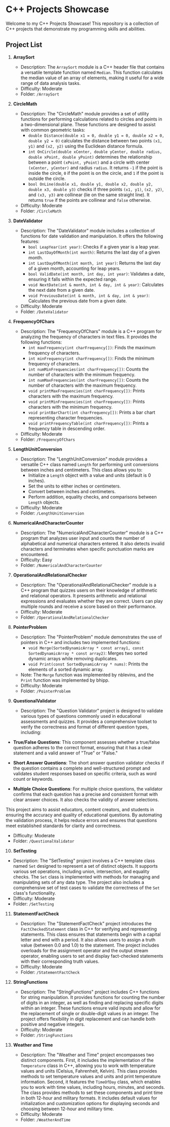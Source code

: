 # C++ Projects Showcase

Welcome to my C++ Projects Showcase! This repository is a collection of C++ projects that demonstrate my programming skills and abilities.

## Project List

1. **ArraySort**
   - Description: The `ArraySort` module is a C++ header file that contains a versatile template function named `Median`. This function calculates the median value of an array of elements, making it useful for a wide range of data analysis tasks.
   - Difficulty: Moderate
   - Folder: `/ArraySort`

2. **CircleMath**
   - Description: The "CircleMath" module provides a set of utility functions for performing calculations related to circles and points in a two-dimensional plane. These functions are designed to assist with common geometric tasks:
     - `double Distance(double x1 = 0, double y1 = 0, double x2 = 0, double y2 = 0)` calculates the distance between two points `(x1, y1)` and `(x2, y2)` using the Euclidean distance formula.
     - `int OnCircle(double xCenter, double yCenter, double radius, double xPoint, double yPoint)` determines the relationship between a point `(xPoint, yPoint)` and a circle with center `(xCenter, yCenter)` and radius `radius`. It returns `-1` if the point is inside the circle, `0` if the point is on the circle, and `1` if the point is outside the circle.
     - `bool OnLine(double x1, double y1, double x2, double y2, double x3, double y3)` checks if three points `(x1, y1)`, `(x2, y2)`, and `(x3, y3)` are collinear (lie on the same straight line). It returns `true` if the points are collinear and `false` otherwise.
   - Difficulty: Moderate
   - Folder: `/CircleMath`

3. **DateValidator**
   - Description: The "DateValidator" module includes a collection of functions for date validation and manipulation. It offers the following features:
     - `bool LeapYear(int year)`: Checks if a given year is a leap year.
     - `int LastDayOfMonth(int month)`: Returns the last day of a given month.
     - `int LastDayOfMonth(int month, int year)`: Returns the last day of a given month, accounting for leap years.
     - `bool ValidDate(int month, int day, int year)`: Validates a date, ensuring it falls within the expected range.
     - `void NextDate(int & month, int & day, int & year)`: Calculates the next date from a given date.
     - `void PreviousDate(int & month, int & day, int & year)`: Calculates the previous date from a given date.
   - Difficulty: Moderate
   - Folder: `/DateValidator`

4. **FrequencyOfChars**
   - Description: The "FrequencyOfChars" module is a C++ program for analyzing the frequency of characters in text files. It provides the following functions:
     - `int maxFrequency(int charFrequency[])`: Finds the maximum frequency of characters.
     - `int minFrequency(int charFrequency[])`: Finds the minimum frequency of characters.
     - `int numMinFrequencies(int charFrequency[])`: Counts the number of characters with the minimum frequency.
     - `int numMaxFrequencies(int charFrequency[])`: Counts the number of characters with the maximum frequency.
     - `void printMaxFrequencies(int charFrequency[])`: Prints characters with the maximum frequency.
     - `void printMinFrequencies(int charFrequency[])`: Prints characters with the minimum frequency.
     - `void printBarChart(int charFrequency[])`: Prints a bar chart representing character frequencies.
     - `void printFrequencyTable(int charFrequency[])`: Prints a frequency table in descending order.
   - Difficulty: Moderate
   - Folder: `/FrequencyOfChars`

5. **LengthUnitConversion**
   - Description: The "LengthUnitConversion" module provides a versatile C++ class named `Length` for performing unit conversions between inches and centimeters. This class allows you to:
     - Initialize a `Length` object with a value and units (default is 0 inches).
     - Set the units to either inches or centimeters.
     - Convert between inches and centimeters.
     - Perform addition, equality checks, and comparisons between `Length` objects.
   - Difficulty: Moderate
   - Folder: `/LengthUnitConversion`

6. **NumericalAndCharacterCounter**
   - Description: The "NumericalAndCharacterCounter" module is a C++ program that analyzes user input and counts the number of alphabetical and numerical characters entered. It also detects invalid characters and terminates when specific punctuation marks are encountered.
   - Difficulty: Easy
   - Folder: `/NumericalAndCharacterCounter`

7. **OperationalAndRelationalChecker**
   - Description: The "OperationalAndRelationalChecker" module is a C++ program that quizzes users on their knowledge of arithmetic and relational operators. It presents arithmetic and relational expressions and evaluates whether they are correct. Users can play multiple rounds and receive a score based on their performance.
   - Difficulty: Moderate
   - Folder: `/OperationalAndRelationalChecker`

8. **PointerProblem**
   - Description: The "PointerProblem" module demonstrates the use of pointers in C++ and includes two implemented functions:
     - `void Merge(SortedDynamicArray * const array1, const SortedDynamicArray * const array2)`: Merges two sorted dynamic arrays while removing duplicates.
     - `void Print(const SortedDynamicArray * nums)`: Prints the elements of a sorted dynamic array.
   - Note: The `Merge` function was implemented by nblevins, and the `Print` function was implemented by bhipp.
   - Difficulty: Moderate
   - Folder: `/PointerProblem`

9. **QuestionalValidator**
   - Description: The "Question Validator" project is designed to validate various types of questions commonly used in educational assessments and quizzes. It provides a comprehensive toolset to verify the correctness and format of different question types, including:

- **True/False Questions**: This component assesses whether a true/false question adheres to the correct format, ensuring that it has a clear statement and a valid answer of "True" or "False."

- **Short Answer Questions**: The short answer question validator checks if the question contains a complete and well-structured prompt and validates student responses based on specific criteria, such as word count or keywords.

- **Multiple Choice Questions**: For multiple choice questions, the validator confirms that each question has a precise and consistent format with clear answer choices. It also checks the validity of answer selections.

This project aims to assist educators, content creators, and students in ensuring the accuracy and quality of educational questions. By automating the validation process, it helps reduce errors and ensures that questions meet established standards for clarity and correctness.
   - Difficulty: Moderate
   - Folder: `/QuestionalValidator`

10. **SetTesting**
   - Description: The "SetTesting" project involves a C++ template class named `Set` designed to represent a set of distinct objects. It supports various set operations, including union, intersection, and equality checks. The `Set` class is implemented with methods for managing and manipulating sets of any data type. The project also includes a comprehensive set of test cases to validate the correctness of the `Set` class's functionality.
   - Difficulty: Moderate
   - Folder: `/SetTesting`

11. **StatementFactCheck**
    - Description: The "StatementFactCheck" project introduces the `FactCheckedStatement` class in C++ for verifying and representing statements. This class ensures that statements begin with a capital letter and end with a period. It also allows users to assign a truth value (between 0.0 and 1.0) to the statement. The project includes overloads for the assignment operator and the output stream operator, enabling users to set and display fact-checked statements with their corresponding truth values.
    - Difficulty: Moderate
    - Folder: `/StatementFactCheck`

12. **StringFunctions**
    - Description: The "StringFunctions" project includes C++ functions for string manipulation. It provides functions for counting the number of digits in an integer, as well as finding and replacing specific digits within an integer. These functions ensure valid inputs and allow for the replacement of single or double-digit values in an integer. The project offers flexibility in digit replacement and can handle both positive and negative integers.
    - Difficulty: Moderate
    - Folder: `/StringFunctions`
   
13. **Weather and Time**
    - Description: The "Weather and Time" project encompasses two distinct components. First, it includes the implementation of the `Temperature` class in C++, allowing you to work with temperature values and units (Celsius, Fahrenheit, Kelvin). This class provides methods to set temperature values and units and print temperature information. Second, it features the `TimeOfDay` class, which enables you to work with time values, including hours, minutes, and seconds. The class provides methods to set these components and print time in both 12-hour and military formats. It includes default values for initialization and customization options for displaying seconds and choosing between 12-hour and military time.
    - Difficulty: Moderate
    - Folder: `/WeatherAndTime`



